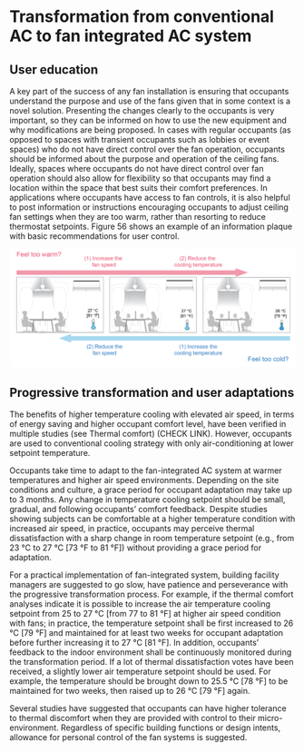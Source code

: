 # Transformation from conventional AC to fan integrated AC system

## User education <a href="#_toc137735012" id="_toc137735012"></a>

A key part of the success of any fan installation is ensuring that occupants understand the purpose and use of the fans given that in some context is a novel solution. Presenting the changes clearly to the occupants is very important, so they can be informed on how to use the new equipment and why modifications are being proposed. In cases with regular occupants (as opposed to spaces with transient occupants such as lobbies or event spaces) who do not have direct control over the fan operation, occupants should be informed about the purpose and operation of the ceiling fans. Ideally, spaces where occupants do not have direct control over fan operation should also allow for flexibility so that occupants may find a location within the space that best suits their comfort preferences. In applications where occupants have access to fan controls, it is also helpful to post information or instructions encouraging occupants to adjust ceiling fan settings when they are too warm, rather than resorting to reduce thermostat setpoints. Figure 56 shows an example of an information plaque with basic recommendations for user control.

![Figure 56. Example of information plaque for occupant interface and control recommendations.](<../.gitbook/assets/0 (29).png>)

## Progressive transformation and user adaptations <a href="#_toc137735013" id="_toc137735013"></a>

The benefits of higher temperature cooling with elevated air speed, in terms of energy saving and higher occupant comfort level, have been verified in multiple studies (see Thermal comfort) (CHECK LINK). However, occupants are used to conventional cooling strategy with only air-conditioning at lower setpoint temperature.

Occupants take time to adapt to the fan-integrated AC system at warmer temperatures and higher air speed environments. Depending on the site conditions and culture, a grace period for occupant adaptation may take up to 3 months. Any change in temperature cooling setpoint should be small, gradual, and following occupants’ comfort feedback. Despite studies showing subjects can be comfortable at a higher temperature condition with increased air speed, in practice, occupants may perceive thermal dissatisfaction with a sharp change in room temperature setpoint (e.g., from 23 °C to 27 °C \[73 °F to 81 °F]) without providing a grace period for adaptation.

For a practical implementation of fan-integrated system, building facility managers are suggested to go slow, have patience and perseverance with the progressive transformation process. For example, if the thermal comfort analyses indicate it is possible to increase the air temperature cooling setpoint from 25 to 27 °C \[from 77 to 81 °F] at higher air speed condition with fans; in practice, the temperature setpoint shall be first increased to 26 °C \[79 °F] and maintained for at least two weeks for occupant adaptation before further increasing it to 27 °C \[81 °F]. In addition, occupants’ feedback to the indoor environment shall be continuously monitored during the transformation period. If a lot of thermal dissatisfaction votes have been received, a slightly lower air temperature setpoint should be used. For example, the temperature should be brought down to 25.5 °C \[78 °F] to be maintained for two weeks, then raised up to 26 °C \[79 °F] again.

Several studies have suggested that occupants can have higher tolerance to thermal discomfort when they are provided with control to their micro-environment. Regardless of specific building functions or design intents, allowance for personal control of the fan systems is suggested.

